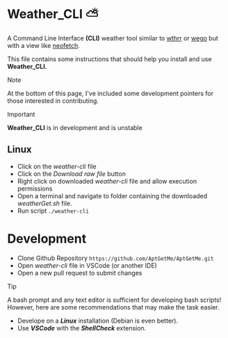 # Weather_CLI ⛅

A Command Line Interface **(CLI)** weather tool similar to [wthrr](https://github.com/ttytm/wthrr-the-weathercrab) or [wego](https://github.com/schachmat/wego) 
but with a view like [neofetch](https://github.com/dylanaraps/neofetch). 

This file contains some instructions that should help you install and use **Weather_CLI.**  

>[!NOTE]
>At the bottom of this page, I've included some development pointers for those interested in contributing.

>[!IMPORTANT]
>**Weather_CLI** is in development and is unstable

## Linux
- Click on the *weather-cli* file
- Click on the *Download raw file* button
- Right click on downloaded *weather-cli* file and allow execution permissions
 - Open a terminal and navigate to folder containing the downloaded *weatherGet.sh* file.
 - Run script ```./weather-cli```


# Development

- Clone Github Repository ```https://github.com/AptGetMe/AptGetMe.git```
- Open *weather-cli* file in VSCode (or another IDE)
- Open a new pull request to submit changes
  
>[!TIP]
>A bash prompt and any text editor is sufficient for developing bash scripts!  However, here are some recommendations that may make the task easier.
>- Develope on a ***Linux*** installation (Debian is even better).
>- Use ***VSCode*** with the ***ShellCheck*** extension.
